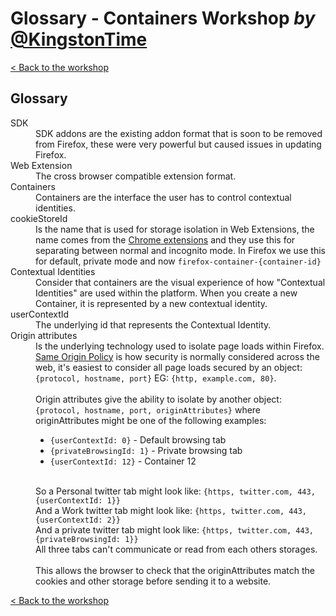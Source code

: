 # Glossary - Containers Workshop *by* [@KingstonTime](https://twitter.com/KingstonTime)

[< Back to the workshop](README.md)

<style>
/* stolen from my friends at MDN */
:target {
  box-shadow: 0.2em 0.2em 0.3em #888;
}

:target:before {
  font:           70% Arial,"Nimbus Sans L",sans-serif !important;
  content:        "\25ba";  /* ► */
  color:          red;
  background:     gold;
  border:         solid thin;
  padding-left:   1px;
  display:        inline-block;
  margin-right:   0.13em;
  vertical-align: 20%;
}
</style>

## Glossary

<dl>
  <dt id="sdk">SDK</dt>
  <dd>
    SDK addons are the existing addon format that is soon to be removed from Firefox, these were very powerful but caused issues in updating Firefox.
  </dd>

  <dt id="web-extension">Web Extension</dt>
  <dd>The cross browser compatible extension format.</dd>

  <dt id="containers">Containers</dt>
  <dd>Containers are the interface the user has to control contextual identities.</dd>

  <dt id="cookie-store-id">cookieStoreId</dt>

  <dd>Is the name that is used for storage isolation in Web Extensions, the name comes from the <a href="https://developer.chrome.com/extensions/cookies#method-getAllCookieStores">Chrome extensions</a> and they use this for separating between normal and incognito mode.
In Firefox we use this for default, private mode and now <code>firefox-container-{container-id}</code></dd>

  <dt id="contextual-identities">Contextual Identities</dt>

  <dd>Consider that containers are the visual experience of how "Contextual Identities" are used within the platform. When you create a new Container, it is represented by a new contextual identity.</dd>

  <dt id="user-context-id">userContextId</dt>
  <dd>The underlying id that represents the Contextual Identity.</dd>

  <dt id="origin-attributes">Origin attributes</dt>
  <dd>
    Is the underlying technology used to isolate page loads within Firefox. <a href="https://en.wikipedia.org/wiki/Same-origin_policy">Same Origin Policy</a> is how security is normally considered across the web,
    it's easiest to consider all page loads secured by an object: <code>{protocol, hostname, port}</code> EG: <code>{http, example.com, 80}</code>.
    <br />
    <br />
    Origin attributes give the ability to isolate by another object:
    <br />
    <code>{protocol, hostname, port, originAttributes}</code> where originAttributes might be one of the following examples:
    <ul>
      <li><code>{userContextId: 0}</code> - Default browsing tab</li>
      <li><code>{privateBrowsingId: 1}</code> - Private browsing tab</li>
      <li><code>{userContextId: 12}</code> - Container 12</li>
    </ul>
    <br />
    So a Personal twitter tab might look like: <code>{https, twitter.com, 443, {userContextId: 1}}</code>
    <br />
    And a Work twitter tab might look like: <code>{https, twitter.com, 443, {userContextId: 2}}</code>
    <br />
    And a private twitter tab might look like: <code>{https, twitter.com, 443, {privateBrowsingId: 1}}</code>
    <br />
    All three tabs can't communicate or read from each others storages.
    <br />
    <br />
    This allows the browser to check that the originAttributes match the cookies and other storage before sending it to a website.
  </dd>
</dl>

[< Back to the workshop](README.md)
